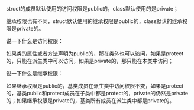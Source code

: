 struct的成员默认使用的访问权限是public的，class默认使用的是private；

继承权限也有不同，struct默认使用的继承权限是public的，class默认的继承权限是private的。



说一下什么是访问权限：

如果类的属性或者方法声明为public的，那在类外也可以访问，如果是protect的，只能在派生类中可以访问，如果是private的，那只能在本类中访问；



说一下什么是继承权限：

如果继承权限是public的，基类成员在派生类中访问权限不变，如果是protect的，基类public和protect成员在子类中都是protect的，private的仍然是private的；如果继承权限是private的，基类所有成员在派生类中都是private的。